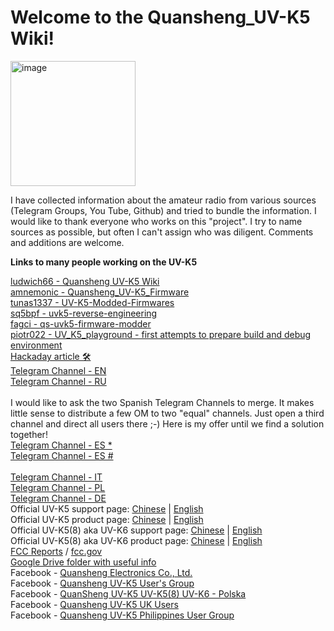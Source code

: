 # Welcome to the Quansheng_UV-K5 Wiki!

<img width="200" alt="image" src="https://github.com/ludwich66/Quansheng_UV-K5_Wiki/assets/12202733/19823838-7a3f-4ba4-b943-df7f01d16527">

I have collected information about the amateur radio from various sources (Telegram Groups, You Tube, Github) and tried to bundle the information.
I would like to thank everyone who works on this "project".
I try to name sources as possible, but often I can't assign who was diligent. Comments and additions are welcome.

**Links to many people working on the UV-K5**

[ludwich66 - Quansheng UV-K5 Wiki](https://github.com/ludwich66/Quansheng_UV-K5_Wiki/wiki)<br>
[amnemonic - Quansheng_UV-K5_Firmware](https://github.com/amnemonic/Quansheng_UV-K5_Firmware)<br>
[tunas1337 - UV-K5-Modded-Firmwares](https://github.com/Tunas1337/UV-K5-Modded-Firmwares)<br>
[sq5bpf - uvk5-reverse-engineering](https://github.com/sq5bpf/uvk5-reverse-engineering)<br>
[fagci - qs-uvk5-firmware-modder](https://github.com/fagci/qs-uvk5-firmware-modder)<br>
[piotr022 - UV_K5_playground - first attempts to prepare build and debug environment](https://github.com/piotr022/UV_K5_playground)<br>
[Hackaday article 🛠](https://hackaday.com/2023/06/23/easy-modifications-for-inexpensive-radios/)<br>
[Telegram Channel - EN](https://t.me/quansheng_uvk5_en)<br>
[Telegram Channel - RU](https://t.me/uv_k5)<br><br>
I would like to ask the two Spanish Telegram Channels to merge.
It makes little sense to distribute a few OM to two "equal" channels.
Just open a third channel and direct all users there ;-)
Here is my offer until we find a solution together!<br>
[Telegram Channel - ES *](https://t.me/QuanShengES)<br>
[Telegram Channel - ES #](https://t.me/Quansenguvk5)<br>
<br>
[Telegram Channel - IT](https://t.me/+W31XPFpurWk0NzM0)<br>
[Telegram Channel - PL](https://t.me/uvk5_pl)<br>
[Telegram Channel - DE](https://t.me/quanshenguv5kde)<br>
Official UV-K5 support page: [Chinese](http://qsfj.com/support/downloads/3002) | [English](http://en.qsfj.com/support/downloads/3002)<br>
Official UV-K5 product page: [Chinese](http://qsfj.com/products/3002) | [English](http://en.qsfj.com/products/3002)<br>
Official UV-K5(8) aka UV-K6 support page: [Chinese](http://qsfj.com/support/downloads/3268) | [English](http://en.qsfj.com/support/downloads/3268)<br>
Official UV-K5(8) aka UV-K6 product page: [Chinese](http://qsfj.com/products/3268) | [English](http://en.qsfj.com/products/3268)<br>
[FCC Reports](https://fcc.id/XBPUV-K5) / [fcc.gov](https://apps.fcc.gov/oetcf/eas/reports/ViewExhibitReport.cfm?<br>mode=Exhibits&RequestTimeout=500&calledFromFrame=Y&application_id=8sqkxgC%2F1cYNHF0lGkSAwA%3D%3D&fcc_id=XBPUV-K5)<br>
[Google Drive folder with useful info](https://drive.google.com/drive/folders/1NmcPb5yl5jnz7uWBO-c4B89XYL5AZeHw)<br>
Facebook - [Quansheng Electronics Co., Ltd.](https://www.facebook.com/QuanshengRadios/)<br>
Facebook - [Quansheng UV-K5 User's Group](https://www.facebook.com/groups/229333669483573/)<br>
Facebook - [QuanSheng UV-K5 UV-K5(8) UV-K6 - Polska](https://www.facebook.com/groups/205485455659292/)<br>
Facebook - [Quansheng UV-K5 UK Users](https://www.facebook.com/groups/2291286734508728/)<br>
Facebook - [Quansheng UV-K5 Philippines User Group](https://www.facebook.com/groups/678587170703812/)<br>
